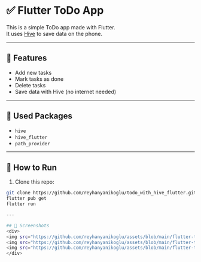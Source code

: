 # ✅ Flutter ToDo App

This is a simple ToDo app made with Flutter.  
It uses [Hive](https://pub.dev/packages/hive) to save data on the phone.

---

## 📱 Features
- Add new tasks
- Mark tasks as done
- Delete tasks
- Save data with Hive (no internet needed)

---

## 🧱 Used Packages
- `hive`
- `hive_flutter`
- `path_provider`

---

## 🧰 How to Run

1. Clone this repo:
```bash
git clone https://github.com/reyhanyanikoglu/todo_with_hive_flutter.git
flutter pub get
flutter run

---

## 📸 Screenshots
<div>
<img src="https://github.com/reyhanyanikoglu/assets/blob/main/flutter-todo-images/add-task.png" alt="Reyhan's GIF" width="200"/>
<img src="https://github.com/reyhanyanikoglu/assets/blob/main/flutter-todo-images/home.png" alt="Reyhan's GIF" width="200"/>
<img src="https://github.com/reyhanyanikoglu/assets/blob/main/flutter-todo-images/delete.png" alt="Reyhan's GIF" width="200"/>
</div>


